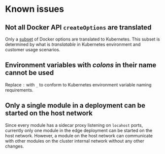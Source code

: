 # Known issues

## Not all Docker API `createOptions` are translated
Only a [subset](../translations.html) of Docker options are translated to Kubernetes. This subset is determined
by what is *translatable* in Kubernetes environment and customer usage scenarios.

## Environment variables with *colons* in their name cannot be used
Replace `:` with `_` to conform to Kubernetes environment variable naming requirements.

## Only a single module in a deployment can be started on the host network
Since every module has a sidecar proxy listening on `locahost` ports, currently only
one module in the edge deployment can be started on the host network. However, a module
on the host network can communicate with other modules on the cluster internal
network without any other changes. 